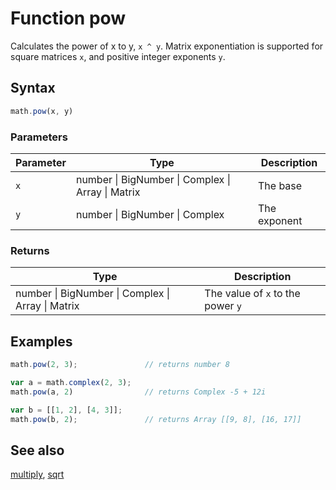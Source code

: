 # Function pow

Calculates the power of x to y, `x ^ y`.
Matrix exponentiation is supported for square matrices `x`, and positive
integer exponents `y`.


## Syntax

```js
math.pow(x, y)
```

### Parameters

Parameter | Type | Description
--------- | ---- | -----------
`x` | number &#124; BigNumber &#124; Complex &#124; Array &#124; Matrix | The base
`y` | number &#124; BigNumber &#124; Complex | The exponent

### Returns

Type | Description
---- | -----------
number &#124; BigNumber &#124; Complex &#124; Array &#124; Matrix | The value of `x` to the power `y`


## Examples

```js
math.pow(2, 3);               // returns number 8

var a = math.complex(2, 3);
math.pow(a, 2)                // returns Complex -5 + 12i

var b = [[1, 2], [4, 3]];
math.pow(b, 2);               // returns Array [[9, 8], [16, 17]]
```


## See also

[multiply](multiply.md),
[sqrt](sqrt.md)


<!-- Note: This file is automatically generated from source code comments. Changes made in this file will be overridden. -->
